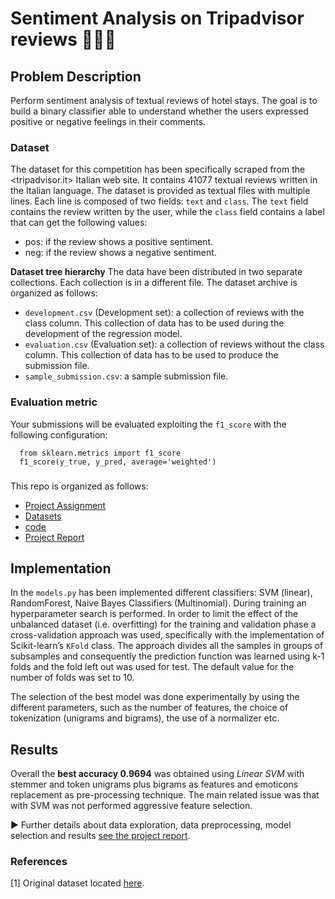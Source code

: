 # Sentiment Analysis on Tripadvisor reviews 🛌🏽💬

## Problem Description

Perform sentiment analysis of textual reviews of hotel stays. The goal is to build a binary classifier able to understand whether the users expressed positive or negative feelings in their comments.

### Dataset

The dataset for this competition has been specifically scraped from the <tripadvisor.it> Italian web site. It contains 41077 textual reviews written in the Italian language.
The dataset is provided as textual files with multiple lines. Each line is composed of two fields: `text` and `class`. The `text` field contains the review written by the user, while the `class` field contains a label that can get the following values:
- pos: if the review shows a positive sentiment.
- neg: if the review shows a negative sentiment.

**Dataset tree hierarchy** The data have been distributed in two separate collections. Each collection is in a different file.
The dataset archive is organized as follows:
- `development.csv` (Development set): a collection of reviews with the class column. This collection of data has to be used during the development of the regression model.
- `evaluation.csv` (Evaluation set): a collection of reviews without the class column. This collection of data has to be used to produce the submission file.
- `sample_submission.csv`: a sample submission file.

### Evaluation metric
Your submissions will be evaluated exploiting the `f1_score` with the following configuration:
```
  from sklearn.metrics import f1_score
  f1_score(y_true, y_pred, average='weighted')
```

### 
This repo is organized as follows: 
- [Project Assignment](./PDFs/assignment.pdf)
- [Datasets](./datasets/)
- [code](./code/)
- [Project Report](./PDFs/report.pdf)

## Implementation 

In the `models.py` has been implemented different classifiers: SVM (linear), RandomForest, Naive Bayes Classifiers (Multinomial). During training an hyperparameter search is performed.
In order to limit the effect of the unbalanced dataset (i.e. overfitting) for the training and validation phase a cross-validation approach was used, specifically with the implementation of Scikit-learn’s `KFold` class. The approach divides all the samples in groups of subsamples and consequently the prediction function was learned using k-1 folds and the fold left out was used for test. The default value for the number of folds was set to 10.

The selection of the best model was done experimentally by using the different parameters, such as the number of features, the choice of tokenization (unigrams and bigrams), the use of a normalizer etc.

## Results

Overall the **best accuracy 0.9694** was obtained using *Linear SVM* with stemmer and token unigrams plus bigrams as features and emoticons replacement as pre-processing technique. The main related issue was that with SVM was not performed aggressive feature selection.

▶ Further details about data exploration, data preprocessing, model selection and results [see the project report](./PDFs/report.pdf).

### References
[1] Original dataset located [here](http://dbdmg.polito.it/wordpress/wp-content/uploads/2020/01/dataset_winter_2020.zip).
